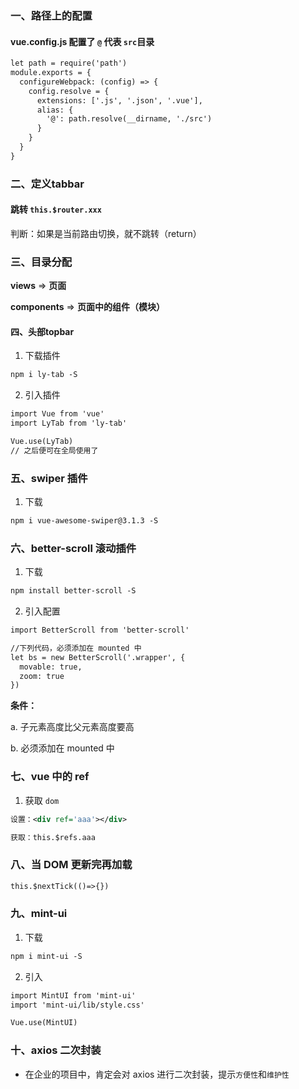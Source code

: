 ### 一、路径上的配置

#### vue.config.js 配置了 `@` 代表 `src`目录

```xml
let path = require('path')
module.exports = {
  configureWebpack: (config) => {
    config.resolve = {
      extensions: ['.js', '.json', '.vue'],
      alias: {
        '@': path.resolve(__dirname, './src')
      }
    }
  }
}

```

### 二、定义tabbar

#### 跳转 `this.$router.xxx`

判断：如果是当前路由切换，就不跳转（return）

### 三、目录分配

**views**  =>	**页面**

**components** => **页面中的组件（模块）**

#### 四、头部topbar

1. 下载插件

```xml
npm i ly-tab -S
```

2. 引入插件

```xml
import Vue from 'vue'
import LyTab from 'ly-tab'

Vue.use(LyTab)
// 之后便可在全局使用了
```

### 五、swiper 插件

1. 下载

```xml
npm i vue-awesome-swiper@3.1.3 -S
```



### 六、better-scroll 滚动插件

1. 下载

```xml
npm install better-scroll -S
```

2. 引入配置

```xml
import BetterScroll from 'better-scroll'

//下列代码，必须添加在 mounted 中
let bs = new BetterScroll('.wrapper', {
  movable: true,
  zoom: true
})
```

**条件：**

a. 子元素高度比父元素高度要高

b. 必须添加在 mounted 中

### 七、vue 中的 ref

1. 获取 `dom`

```xml
设置：<div ref='aaa'></div>

获取：this.$refs.aaa
```

### 八、当 DOM 更新完再加载

```xml
this.$nextTick(()=>{})
```

### 九、mint-ui

1. 下载

```xml
npm i mint-ui -S
```

2. 引入

```xml
import MintUI from 'mint-ui'
import 'mint-ui/lib/style.css'

Vue.use(MintUI)
```

### 十、axios 二次封装

* 在企业的项目中，肯定会对 axios 进行二次封装，提示`方便性`和`维护性`

